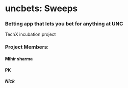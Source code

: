 # uncbets: Sweeps

### Betting app that lets you bet for anything at UNC 

TechX incubation project

### Project Members:
#### Mihir sharma
#### PK
##### Nick
